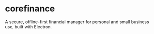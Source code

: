 # corefinance
A secure, offline-first financial manager for personal and small business use, built with Electron.
